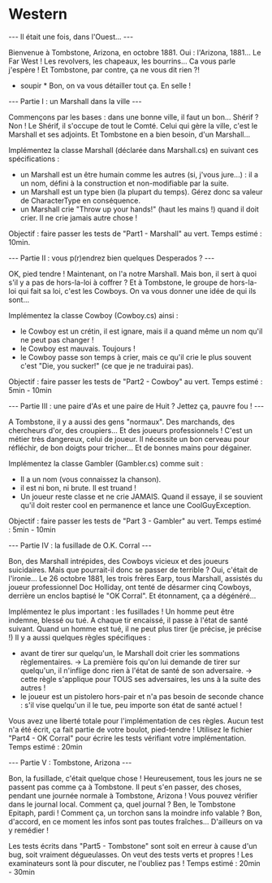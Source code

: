 # Western

--- Il était une fois, dans l'Ouest... ---

Bienvenue à Tombstone, Arizona, en octobre 1881.
Oui : l'Arizona, 1881... Le Far West ! Les revolvers, les chapeaux, les bourrins... Ca vous parle j'espère !
Et Tombstone, par contre, ça ne vous dit rien ?!
* soupir *
Bon, on va vous détailler tout ça. En selle !


--- Partie I : un Marshall dans la ville ---

Commençons par les bases : dans une bonne ville, il faut un bon... 
Shérif ? Non ! Le Shérif, il s'occupe de tout le Comté. 
Celui qui gère la ville, c'est le Marshall et ses adjoints. Et Tombstone en a bien besoin, d'un Marshall...

Implémentez la classe Marshall (déclarée dans Marshall.cs) en suivant ces spécifications :
- un Marshall est un être humain comme les autres (si, j'vous jure...) : il a un nom, défini à la construction et non-modifiable par la suite.
- un Marshall est un type bien (la plupart du temps). Gérez donc sa valeur de CharacterType en conséquence.
- un Marshall crie "Throw up your hands!" (haut les mains !) quand il doit crier. Il ne crie jamais autre chose !

Objectif : faire passer les tests de "Part1 - Marshall" au vert.
Temps estimé : 10min.



--- Partie II : vous p(r)endrez bien quelques Desperados ? ---

OK, pied tendre ! Maintenant, on l'a notre Marshall. Mais bon, il sert à quoi s'il y a pas de hors-la-loi à coffrer ?
Et à Tombstone, le groupe de hors-la-loi qui fait sa loi, c'est les Cowboys. 
On va vous donner une idée de qui ils sont...

Implémentez la classe Cowboy (Cowboy.cs) ainsi :
- le Cowboy est un crétin, il est ignare, mais il a quand même un nom qu'il ne peut pas changer !
- le Cowboy est mauvais. Toujours !
- le Cowboy passe son temps à crier, mais ce qu'il crie le plus souvent c'est "Die, you sucker!" (ce que je ne traduirai pas).

Objectif : faire passer les tests de "Part2 - Cowboy" au vert.
Temps estimé : 5min - 10min



--- Partie III : une paire d'As et une paire de Huit ? Jettez ça, pauvre fou ! ---

A Tombstone, il y a aussi des gens "normaux". Des marchands, des chercheurs d'or, des croupiers...
Et des joueurs professionnels ! 
C'est un métier très dangereux, celui de joueur. Il nécessite un bon cerveau pour réfléchir, de bon doigts pour tricher...
Et de bonnes mains pour dégainer.

Implémentez la classe Gambler (Gambler.cs) comme suit :
- Il a un nom (vous connaissez la chanson).
- il est ni bon, ni brute. Il est truand !
- Un joueur reste classe et ne crie JAMAIS. Quand il essaye, il se souvient qu'il doit rester cool en permanence et lance une CoolGuyException.

Objectif : faire passer les tests de "Part 3 - Gambler" au vert.
Temps estimé : 5min - 10min



--- Partie IV : la fusillade de O.K. Corral ---

Bon, des Marshall intrépides, des Cowboys vicieux et des joueurs suicidaires. Mais que pourrait-il donc se passer de terrible ?
Oui, c'était de l'ironie...
Le 26 octobre 1881, les trois frères Earp, tous Marshall, assistés du joueur professionnel Doc Holliday, ont tenté de désarmer cinq Cowboys, derrière un enclos baptisé le "OK Corral".
Et étonnament, ça a dégénéré...

Implémentez le plus important : les fusillades !
Un homme peut être indemne, blessé ou tué. A chaque tir encaissé, il passe à l'état de santé suivant.
Quand un homme est tué, il ne peut plus tirer (je précise, je précise !)
Il y a aussi quelques règles spécifiques :
- avant de tirer sur quelqu'un, le Marshall doit crier les sommations règlementaires. 
	-> La première fois qu'on lui demande de tirer sur quelqu'un, il n'inflige donc rien à l'état de santé de son adversaire.
	-> cette règle s'applique pour TOUS ses adversaires, les uns à la suite des autres !
- le joueur est un pistolero hors-pair et n'a pas besoin de seconde chance : s'il vise quelqu'un il le tue, peu importe son état de santé actuel !

Vous avez une liberté totale pour l'implémentation de ces règles. Aucun test n'a été écrit, ça fait partie de votre boulot, pied-tendre !
Utilisez le fichier "Part4 - OK Corral" pour écrire les tests vérifiant votre implémentation.
Temps estimé : 20min



--- Partie V : Tombstone, Arizona ---

Bon, la fusillade, c'était quelque chose ! Heureusement, tous les jours ne se passent pas comme ça à Tombstone.
Il peut s'en passer, des choses, pendant une journée normale à Tombstone, Arizona ! Vous pouvez vérifier dans le journal local.
Comment ça, quel journal ? Ben, le Tombstone Epitaph, pardi !
Comment ça, un torchon sans la moindre info valable ?
Bon, d'accord, en ce moment les infos sont pas toutes fraîches... D'ailleurs on va y remédier !

Les tests écrits dans "Part5 - Tombstone" sont soit en erreur à cause d'un bug, soit vraiment dégueulasses. On veut des tests verts et propres !
Les examinateurs sont là pour discuter, ne l'oubliez pas !
Temps estimé : 20min - 30min